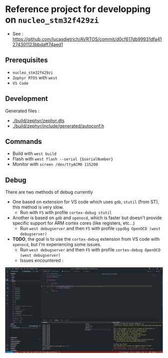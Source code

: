 # Reference project for developping on `nucleo_stm32f429zi`

- See : https://github.com/lucasdietrich/AVRTOS/commit/d0cf617db99931dfa41274301123bbdaff74aed1

## Prerequisites

- `nucleo_stm32f429zi`
- `Zephyr RTOS` with `west`
- `VS Code`

## Development

Generated files :
- [./build/zephyr/zephyr.dts](./build/zephyr/zephyr.dts)
- [./build/zephyr/include/generated/autoconf.h](./build/zephyr/include/generated/autoconf.h)

## Commands

- Build with `west build`
- Flash with `west flash --serial {$serialNumber}`
- Monitor with `screen /dev/ttyACM0 115200`

## Debug

There are two methods of debug currently

- One  based on extension for VS code which uses `gdb`, `stutil` (from ST), this method is very slow.
  - Run with `F5` with profile `cortex-debug stutil`
- Another is based on `gdb` and `openocd`, which is faster but doesn't provide specific support for ARM cortex cores (like registers, etc...)
  - Run `west debugserver` and then `F5` with profile `cppdbg OpenOCD (west debugserver)`
- **TODO**, the goal is to use the `cortex-debug` extension from VS code with `openocd`, but I'm experiencing some issues.
  - Run `west debugserver` and then `F5` with profile `cortex-debug OpenOCD (west debugserver)`
  - Issues encountered :

![](./pics/debug.png)